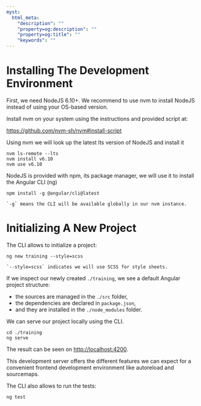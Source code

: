 ```yaml
---
myst:
  html_meta:
    "description": ""
    "property=og:description": ""
    "property=og:title": ""
    "keywords": ""
---
```


# Installing The Development Environment

First, we need NodeJS 6.10+. We recommend to use nvm to install NodeJS instead of using your OS-based version.

Install nvm on your system using the instructions and provided script at:

<https://github.com/nvm-sh/nvm#install-script>

Using nvm we will look up the latest lts version of NodeJS and install it

```shell
nvm ls-remote --lts
nvm install v6.10
nvm use v6.10
```

NodeJS is provided with npm, its package manager, we will use it to install the Angular CLI (ng)

```shell
npm install -g @angular/cli@latest
```

```{note}
`-g` means the CLI will be available globally in our nvm instance.
```

# Initializing A New Project

The CLI allows to initialize a project:

```shell
ng new training --style=scss
```

```{note}
`--style=scss` indicates we will use SCSS for style sheets.
```

If we inspect our newly created `./training`, we see a default Angular project structure:

- the sources are managed in the `./src` folder,
- the dependencies are declared in `package.json`,
- and they are installed in the `./node_modules` folder.

We can serve our project locally using the CLI.

```shell
cd ./training
ng serve
```

The result can be seen on <http://localhost:4200>.

This development server offers the different features we can expect for a convenient frontend development environment
like autoreload and sourcemaps.

The CLI also allows to run the tests:

```shell
ng test
```
